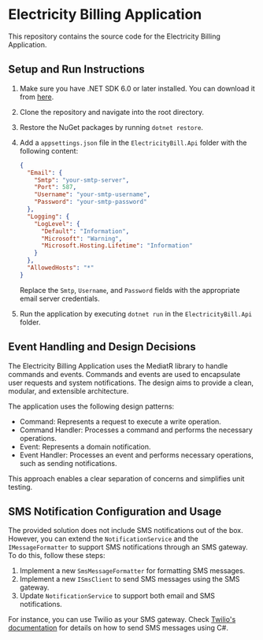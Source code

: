 # Electricity Billing Application

This repository contains the source code for the Electricity Billing Application.

## Setup and Run Instructions

1. Make sure you have .NET SDK 6.0 or later installed. You can download it from [here](https://dotnet.microsoft.com/download/dotnet/6.0).
2. Clone the repository and navigate into the root directory.
3. Restore the NuGet packages by running `dotnet restore`.
4. Add a `appsettings.json` file in the `ElectricityBill.Api` folder with the following content:

    ```json
    {
      "Email": {
        "Smtp": "your-smtp-server",
        "Port": 587,
        "Username": "your-smtp-username",
        "Password": "your-smtp-password"
      },
      "Logging": {
        "LogLevel": {
          "Default": "Information",
          "Microsoft": "Warning",
          "Microsoft.Hosting.Lifetime": "Information"
        }
      },
      "AllowedHosts": "*"
    }
    ```

    Replace the `Smtp`, `Username`, and `Password` fields with the appropriate email server credentials.

5. Run the application by executing `dotnet run` in the `ElectricityBill.Api` folder.

## Event Handling and Design Decisions

The Electricity Billing Application uses the MediatR library to handle commands and events. Commands and events are used to encapsulate user requests and system notifications. The design aims to provide a clean, modular, and extensible architecture.

The application uses the following design patterns:

- Command: Represents a request to execute a write operation.
- Command Handler: Processes a command and performs the necessary operations.
- Event: Represents a domain notification.
- Event Handler: Processes an event and performs necessary operations, such as sending notifications.

This approach enables a clear separation of concerns and simplifies unit testing.

## SMS Notification Configuration and Usage

The provided solution does not include SMS notifications out of the box. However, you can extend the `NotificationService` and the `IMessageFormatter` to support SMS notifications through an SMS gateway. To do this, follow these steps:

1. Implement a new `SmsMessageFormatter` for formatting SMS messages.
2. Implement a new `ISmsClient` to send SMS messages using the SMS gateway.
3. Update `NotificationService` to support both email and SMS notifications.

For instance, you can use Twilio as your SMS gateway. Check [Twilio's documentation](https://www.twilio.com/docs/sms/quickstart/csharp) for details on how to send SMS messages using C#.

